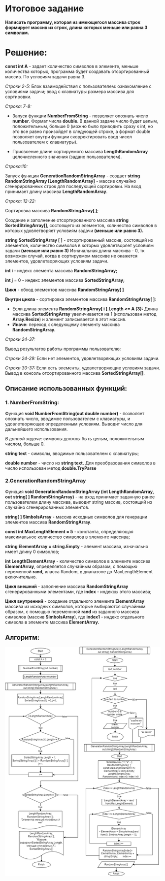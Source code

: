 # Итоговое задание
**Написать программу, которая из имеющегося массива строк формирует массив из строк, длина которых меньше или равна 3 символам.**

# Решение:
**const int A** - задает количество символов в элементе, меньше количества которых, программа будет создавать отсортированный массив. По условиям задачи равна 3.

*Строки 2-5:*
Блок взаимодействия с пользователем: ознакомление с условиями задачи; ввод с клавиатуры размера массива для сортировки.

*Строка: 7-8:*

* Запуск функции **NumberFromString**  - позволяет опознать число **number**. Формат числа **double**. В данной задаче число будет целым, положительным, больше 0 (можно было приводить сразу к int, но это все равно произойдет в следующей строке, а формат double позволяет внутри функции скорректировать ввод чисел пользователем с клавиатуры). 

* Присвоение длине сортируемого массива **LengthRandomArray**  целочисленного значения (задано пользователем).

*Строка:10:*

Запуск функции **GenerationRandomStringArray** - создает **string RandomStringArray [LengthRandomArray]** - массив случайно сгенерированных строк для последующей сортировки. На вход принимает длину массива **LengthRandomArray**.

*Строка: 12-22:*

Сортировка массива **RandomStringArray[ ]**;

Создание и заполнение отсортированного массива **string SortedStringArray[]**, состоящего из элементов, количество символов в которых удовлетворяет условиям задачи **(меньше или равно 3).**

**string SortedStringArray [ ]** - отсортированный массив, состоящий из элементов, количество символов в которых удовлетворяет условиям задачи **(меньше или равно 3)** Изначальная длина массива - 0, тк возможен случай, когда в сортируемом массиве не окажется элементов, удовлетворяющих условиям задачи.

**int i** - индекс элемента массива **RandomStringArray;**

**int j** = 0 - индекс элементов массива **SortedStringArray;**

**Цикл** - обход элементов массива **RandomStringArray[ ]**

**Внутри цикла** - сортировка элементов массива **RandomStringArray[ ]**:

* Если длина элемента **RandomStringArray[ i ].Length <= A (3):** 
    Длина массива **SortedStringArray** увеличивается на 1 (использован метод **Array.Resize**) и элемент записывается в этот массив. 
* **Иначе:** переход к следующему элементу массива **RandomStringArray.**

*Строки 24-37:*

Вывод результатов работы программы пользователю:

*Строки 24-29:* Если нет элементов, удовлетворяющих условиям задачи.

*Строки 30-37:* Если есть элементы, удовлетворяющие условиям задачи. Вывод в консоль отсортированного массива **SortedStringArray[]**.

## Описание использованных функций:

 ### **1. NumberFromString:**

Функция **void NumberFromString(out double number)** - позволяет опознать число, вводимое пользователем с клавиатуры, и удовлетворяющее определенным условиям. Выводит число для дальнейшего использования.

*В данной задаче:* символы должны быть целым, положительным числом, больше 0.

**string text** - символы, вводимые пользователем с клавиатуры;

**double number** - число из **string text.**
Для преобразования символов в число использован метод **double.TryParse**

### **2.GenerationRandomStringArray**

Функция **void GenerationRandomStringArray (int LengthRandomArray, out string[ ] RandomStringArray)** - на вход принимает заданную ранее пользователем длину массива, выводит string массив, состоящий из случайно сгенерированных элементов.

**string[ ] SimbolsArray** - массив исходных символов для генерации элементов массива **RandomStringArray**.

**const int MaxLengthElement = 5** - константа, определяющая максимальное количество символов в элементе массива;

**string ElementArray = string.Empty** - элемент массива, изначально имеет длину 0 символов;

**int LengthElementArray** - количество символов в элементе массива **ElementArray**, определяется случайным образом, с помощью переменной **rand,** класса Random, в диапазоне до MaxLengthElement включительно.

**Цикл внешний** - заполнение массива **RandomStringArray** сгенерированными элементами, где
**index** - индексы этого массива;

**Цикл внутренний** - создание отдельного элемента **ElementArray** массива из исходных символов, которые выбираются случайным образом, с помощью переменнной **rand** из заданного массива символов (массив **SimbolsArray**), где
**index1** - индекс отдельного символа в элементе массива **ElementArray.**

## Алгоритм:

![Здесь должно быть .png изображение](AlgoritmEndtest1fin.png)
